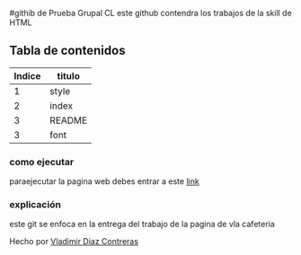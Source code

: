#githib de Prueba Grupal CL 
este github contendra los trabajos de la skill de HTML 

## Tabla de contenidos
| Indice| titulo |
|--|--|
| 1 | style |
| 2 | index |
| 3 | README | 
| 3 | font | 




### como ejecutar 
paraejecutar la pagina web debes entrar a este  [link](https://vladimirdiazcontreras.github.io/HTML_S1_DiazContrerasVladimir/dia8/)  



### explicación  
este git   se enfoca en la entrega del trabajo de la pagina de vla cafeteria 


Hecho por [Vladimir Diaz Contreras](https://github.com/VladimirDiazContreras)